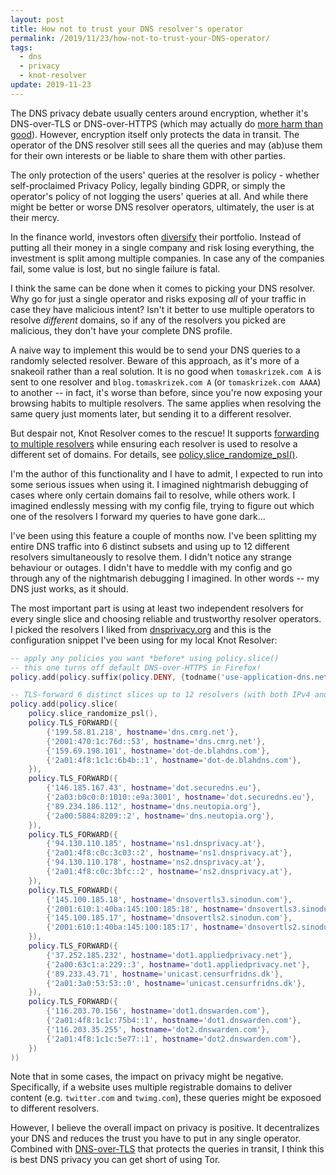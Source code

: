 ```yaml
---
layout: post
title: How not to trust your DNS resolver's operator
permalink: /2019/11/23/how-not-to-trust-your-DNS-operator/
tags:
  - dns
  - privacy
  - knot-resolver
update: 2019-11-23
---
```


The DNS privacy debate usually centers around encryption, whether it's
DNS-over-TLS or DNS-over-HTTPS (which may actually do [more harm than
good](https://labs.ripe.net/Members/bert_hubert/centralised-doh-is-bad-for-privacy-in-2019-and-beyond)).
However, encryption itself only protects the data in transit. The operator of
the DNS resolver still sees all the queries and may (ab)use them for their own
interests or be liable to share them with other parties.

The only protection of the users' queries at the resolver is policy - whether
self-proclaimed Privacy Policy, legally binding GDPR, or simply the operator's
policy of not logging the users' queries at all. And while there might be
better or worse DNS resolver operators, ultimately, the user is at their mercy.

In the finance world, investors often
[diversify](https://en.wikipedia.org/wiki/Diversification_(finance)) their
portfolio. Instead of putting all their money in a single company and risk
losing everything, the investment is split among multiple companies. In case
any of the companies fail, some value is lost, but no single failure is fatal.

I think the same can be done when it comes to picking your DNS resolver.  Why
go for just a single operator and risks exposing *all* of your traffic in case
they have malicious intent? Isn't it better to use multiple operators to
resolve *different* domains, so if any of the resolvers you picked are
malicious, they don't have your complete DNS profile.

A naive way to implement this would be to send your DNS queries to a randomly
selected resolver.  Beware of this approach, as it's more of a snakeoil rather
than a real solution. It is no good when `tomaskrizek.com A` is sent to one
resolver and `blog.tomaskrizek.com A` (or `tomaskrizek.com AAAA`) to another --
in fact, it's worse than before, since you're now exposing your browsing habits
to multiple resolvers. The same applies when resolving the same query just
moments later, but sending it to a different resolver.

But despair not, Knot Resolver comes to the rescue! It supports [forwarding to
multiple
resolvers](https://knot-resolver.readthedocs.io/en/stable/modules.html#forwarding-to-multiple-targets)
while ensuring each resolver is used to resolve a different set of domains. For
details, see
[policy.slice_randomize_psl()](https://knot-resolver.readthedocs.io/en/stable/modules.html#c.policy.slice_randomize_psl).

I'm the author of this functionality and I have to admit, I expected to run
into some serious issues when using it. I imagined nightmarish debugging of
cases where only certain domains fail to resolve, while others work. I imagined
endlessly messing with my config file, trying to figure out which one of the
resolvers I forward my queries to have gone dark...

I've been using this feature a couple of months now. I've been splitting my
entire DNS traffic into 6 distinct subsets and using up to 12 different
resolvers simultaneously to resolve them. I didn't notice any strange behaviour
or outages. I didn't have to meddle with my config and go through any of the
nightmarish debugging I imagined. In other words -- my DNS just works, as it
should.

The most important part is using at least two independent resolvers for every
single slice and choosing reliable and trustworthy resolver operators.  I
picked the resolvers I liked from
[dnsprivacy.org](https://dnsprivacy.org/wiki/display/DP/DNS+Privacy+Test+Servers)
and this is the configuration snippet I've been using for my local Knot
Resolver:

```lua
-- apply any policies you want *before* using policy.slice()
-- this one turns off default DNS-over-HTTPS in Firefox!
policy.add(policy.suffix(policy.DENY, {todname('use-application-dns.net')}))

-- TLS-forward 6 distinct slices up to 12 resolvers (with both IPv4 and IPv6)
policy.add(policy.slice(
	policy.slice_randomize_psl(),
	policy.TLS_FORWARD({
		{'199.58.81.218', hostname='dns.cmrg.net'},
		{'2001:470:1c:76d::53', hostname='dns.cmrg.net'},
		{'159.69.198.101', hostname='dot-de.blahdns.com'},
		{'2a01:4f8:1c1c:6b4b::1', hostname='dot-de.blahdns.com'},
	}),
	policy.TLS_FORWARD({
		{'146.185.167.43', hostname='dot.securedns.eu'},
		{'2a03:b0c0:0:1010::e9a:3001', hostname='dot.securedns.eu'},
		{'89.234.186.112', hostname='dns.neutopia.org'},
		{'2a00:5884:8209::2', hostname='dns.neutopia.org'},
	}),
	policy.TLS_FORWARD({
		{'94.130.110.185', hostname='ns1.dnsprivacy.at'},
		{'2a01:4f8:c0c:3c03::2', hostname='ns1.dnsprivacy.at'},
		{'94.130.110.178', hostname='ns2.dnsprivacy.at'},
		{'2a01:4f8:c0c:3bfc::2', hostname='ns2.dnsprivacy.at'},
	}),
	policy.TLS_FORWARD({
		{'145.100.185.18', hostname='dnsovertls3.sinodun.com'},
		{'2001:610:1:40ba:145:100:185:18', hostname='dnsovertls3.sinodun.com'},
		{'145.100.185.17', hostname='dnsovertls2.sinodun.com'},
		{'2001:610:1:40ba:145:100:185:17', hostname='dnsovertls2.sinodun.com'},
	}),
	policy.TLS_FORWARD({
		{'37.252.185.232', hostname='dot1.appliedprivacy.net'},
		{'2a00:63c1:a:229::3', hostname='dot1.appliedprivacy.net'},
		{'89.233.43.71', hostname='unicast.censurfridns.dk'},
		{'2a01:3a0:53:53::0', hostname='unicast.censurfridns.dk'},
	}),
	policy.TLS_FORWARD({
		{'116.203.70.156', hostname='dot1.dnswarden.com'},
		{'2a01:4f8:1c1c:75b4::1', hostname='dot1.dnswarden.com'},
		{'116.203.35.255', hostname='dot2.dnswarden.com'},
		{'2a01:4f8:1c1c:5e77::1', hostname='dot2.dnswarden.com'},
	})
))
```

Note that in some cases, the impact on privacy might be negative. Specifically,
if a website uses multiple registrable domains to deliver content (e.g.
`twitter.com` and `twimg.com`), these queries might be exposoed to different
resolvers.

However, I believe the overall impact on privacy is positive. It decentralizes
your DNS and reduces the trust you have to put in any single operator. Combined
with [DNS-over-TLS](/2019/06/22/dns-privacy-with-dot/) that protects the
queries in transit, I think this is best DNS privacy you can get short of using
Tor.
